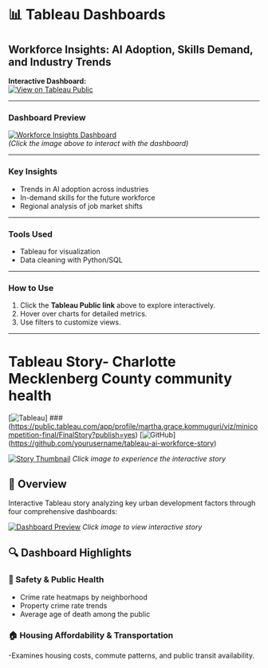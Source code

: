 # 📊 Tableau Dashboards

## Workforce Insights: AI Adoption, Skills Demand, and Industry Trends

**Interactive Dashboard:**  
[![View on Tableau Public](https://img.shields.io/badge/🔗_View_Full_Dashboard-Tableau_Public-blue)](https://public.tableau.com/app/profile/martha.grace.kommuguri/viz/individual_project-2/WorkforceInsights-AIAdoptionSkillsDemandandIndustryTrends?publish=yes)

---

### Dashboard Preview
[![Workforce Insights Dashboard](image.png)](https://public.tableau.com/app/profile/martha.grace.kommuguri/viz/individual_project-2/WorkforceInsights-AIAdoptionSkillsDemandandIndustryTrends?publish=yes)  
*(Click the image above to interact with the dashboard)*

---

### Key Insights
- Trends in AI adoption across industries  
- In-demand skills for the future workforce  
- Regional analysis of job market shifts  

---

### Tools Used
- Tableau for visualization  
- Data cleaning with Python/SQL  

---

### How to Use
1. Click the **Tableau Public link** above to explore interactively.  
2. Hover over charts for detailed metrics.  
3. Use filters to customize views.  

---
# Tableau Story- Charlotte Mecklenberg County community health

[![Tableau](https://img.shields.io/badge/🚀_Interactive_Story-Tableau_Public-E97627?logo=tableau&style=for-the-badge)]   ### (https://public.tableau.com/app/profile/martha.grace.kommuguri/viz/minicompetition-final/FinalStory?publish=yes)
[![GitHub](https://img.shields.io/badge/📦_Repository-GitHub-181717?logo=github)]      (https://github.com/yourusername/tableau-ai-workforce-story)

[![Story Thumbnail](https://github.com/yourusername/tableau-ai-workflow-story/blob/main/visuals/story_thumbnail.png?raw=true)](https://public.tableau.com/app/profile/martha.grace.kommuguri/viz/minicompetition-final/FinalStory?publish=yes)
*Click image to experience the interactive story*


## 📌 Overview
Interactive Tableau story analyzing key urban development factors through four comprehensive dashboards:

[![Dashboard Preview](preview_image.png)](https://public.tableau.com/app/profile/your.profile/viz/YourStoryName/StoryTitle)
*Click image to view interactive story*

## 🔍 Dashboard Highlights

### 🚨 Safety & Public Health
- Crime rate heatmaps by neighborhood
- Property crime rate trends
- Average age of death among the public  


### 🏠 Housing Affordability & Transportation  
-Examines housing costs, commute patterns, and public transit availability.
